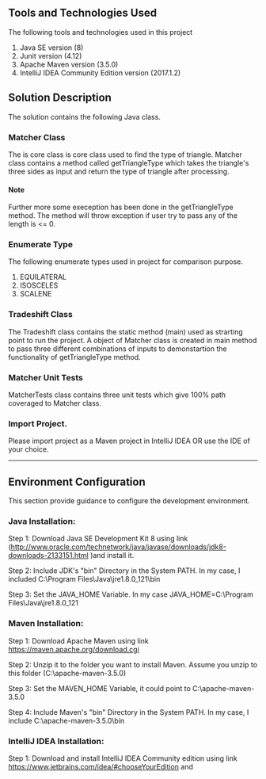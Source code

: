 ## Tools and Technologies Used
The following tools and technologies used in this project
1. Java SE version (8)
3. Junit version (4.12)
5. Apache Maven version (3.5.0)
6. IntelliJ IDEA Community Edition version (2017.1.2)

## Solution Description

The solution contains the following Java class.

### Matcher Class 
The is core class is core class used to find the type of triangle. Matcher class contains a method called getTriangleType which takes the triangle's three sides as input and return the type of triangle after processing. 
#### Note
Further more some exeception has been done in the getTriangleType method. The method will throw exception if user try to pass any of the length is <= 0.

### Enumerate Type
The following enumerate types used in project for comparison purpose.
1. EQUILATERAL
2. ISOSCELES
3. SCALENE

### Tradeshift Class 
The Tradeshift class contains the static method (main) used as strarting point to run the project. A object of Matcher class is created in main method to pass three different combinations of inputs to demonstartion the functionality of  getTriangleType method.

### Matcher Unit Tests 

MatcherTests class contains three unit tests which give 100% path coveraged to Matcher class.

### Import Project.

Please import project as a Maven project in IntelliJ IDEA OR use the IDE of your choice.

_________________________________________________________

## Environment Configuration
This section provide guidance to configure the development environment.

### Java Installation:

Step 1: Download Java SE Development Kit 8 using link (http://www.oracle.com/technetwork/java/javase/downloads/jdk8-downloads-2133151.html )and install it.

Step 2: Include JDK's "bin" Directory in the System PATH. In my case, I included C:\Program Files\Java\jre1.8.0_121\bin

Step 3: Set the JAVA_HOME Variable. In my case  JAVA_HOME=C:\Program Files\Java\jre1.8.0_121

### Maven Installation:

Step 1: Download Apache Maven using link https://maven.apache.org/download.cgi

Step 2: Unzip it to the folder you want to install Maven. Assume you unzip to this folder (C:\apache-maven-3.5.0)

Step 3: Set the MAVEN_HOME Variable, it could point to C:\apache-maven-3.5.0

Step 4: Include Maven's "bin" Directory in the System PATH. In my case, I include C:\apache-maven-3.5.0\bin

### IntelliJ IDEA Installation:

Step 1: Download and install IntelliJ IDEA Community edition using link https://www.jetbrains.com/idea/#chooseYourEdition and 
